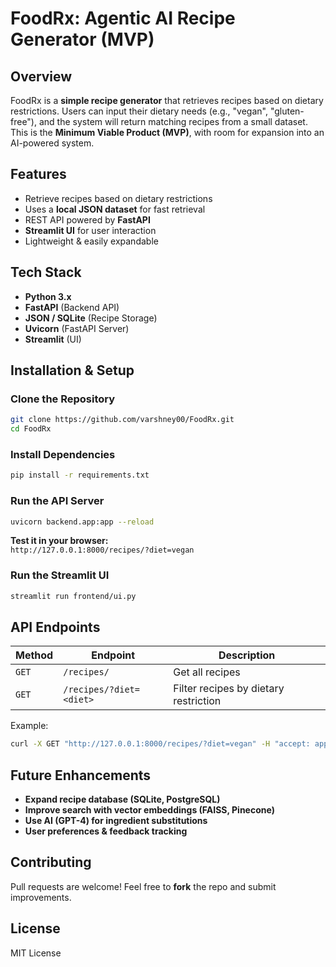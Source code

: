 # FoodRx: Agentic AI Recipe Generator (MVP)

## Overview
FoodRx is a **simple recipe generator** that retrieves recipes based on dietary restrictions. Users can input their dietary needs (e.g., "vegan", "gluten-free"), and the system will return matching recipes from a small dataset. This is the **Minimum Viable Product (MVP)**, with room for expansion into an AI-powered system.

## Features
- Retrieve recipes based on dietary restrictions  
- Uses a **local JSON dataset** for fast retrieval  
- REST API powered by **FastAPI**  
- **Streamlit UI** for user interaction  
- Lightweight & easily expandable  

## Tech Stack
- **Python 3.x**
- **FastAPI** (Backend API)
- **JSON / SQLite** (Recipe Storage)
- **Uvicorn** (FastAPI Server)
- **Streamlit** (UI)


## Installation & Setup

### Clone the Repository
```sh
git clone https://github.com/varshney00/FoodRx.git
cd FoodRx
```


### Install Dependencies
```sh
pip install -r requirements.txt
```

### Run the API Server
```sh
uvicorn backend.app:app --reload
```

**Test it in your browser:**  
`http://127.0.0.1:8000/recipes/?diet=vegan`

### Run the Streamlit UI
```sh
streamlit run frontend/ui.py
```


## API Endpoints
| Method | Endpoint | Description |
|--------|---------|-------------|
| `GET` | `/recipes/` | Get all recipes |
| `GET` | `/recipes/?diet=<diet>` | Filter recipes by dietary restriction |

Example:
```sh
curl -X GET "http://127.0.0.1:8000/recipes/?diet=vegan" -H "accept: application/json"
```


## Future Enhancements
- **Expand recipe database (SQLite, PostgreSQL)**  
- **Improve search with vector embeddings (FAISS, Pinecone)**  
- **Use AI (GPT-4) for ingredient substitutions**  
- **User preferences & feedback tracking**  


## Contributing
Pull requests are welcome! Feel free to **fork** the repo and submit improvements.


## License
MIT License

